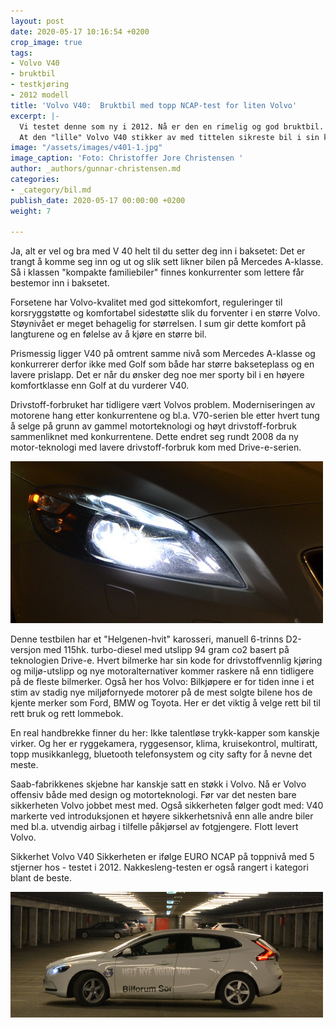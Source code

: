 ```yaml
---
layout: post
date: 2020-05-17 10:16:54 +0200
crop_image: true
tags:
- Volvo V40
- bruktbil
- testkjøring
- 2012 modell
title: 'Volvo V40:  Bruktbil med topp NCAP-test for liten Volvo'
excerpt: |-
  Vi testet denne som ny i 2012. Nå er den en rimelig og god bruktbil. Les vårt førsteinntrykk den gang.
  At den "lille" Volvo V40 stikker av med tittelen sikreste bil i sin klassse på NCAP-testen alt  i 2012 er både oppsiktsvekkende og imponerende. For nå er NCAP-testene utvidet og flere sider ved bilens sikkerhet testes nå enn før. I tillegg har bilen flotte kjøreegenskaper og et tiltalende og moderne design.
image: "/assets/images/v401-1.jpg"
image_caption: 'Foto: Christoffer Jore Christensen '
author: _authors/gunnar-christensen.md
categories:
- _category/bil.md
publish_date: 2020-05-17 00:00:00 +0200
weight: 7

---
```

Ja, alt er vel og bra med V 40 helt til du setter deg inn i baksetet: Det er trangt å komme seg inn og ut og slik sett likner bilen på Mercedes A-klasse. Så i klassen "kompakte familiebiler" finnes konkurrenter som lettere får bestemor inn i baksetet.

Forsetene har Volvo-kvalitet med god sittekomfort, reguleringer til korsryggstøtte og komfortabel sidestøtte slik du forventer i en større Volvo. Støynivået er meget behagelig for størrelsen. I sum gir dette komfort på langturene og en følelse av å kjøre en større bil.

Prismessig ligger V40 på omtrent samme nivå som Mercedes A-klasse og konkurrerer derfor ikke med Golf som både har større bakseteplass og en lavere prislapp. Det er når du ønsker deg noe mer sporty bil i en høyere komfortklasse enn Golf at du vurderer V40.

Drivstoff-forbruket har tidligere vært Volvos problem. Moderniseringen av motorene hang etter konkurrentene og bl.a. V70-serien ble etter hvert tung å selge på grunn av gammel motorteknologi og høyt drivstoff-forbruk sammenliknet med konkurrentene. Dette endret seg rundt 2008 da ny  
motor-teknologi med lavere drivstoff-forbruk kom med Drive-e-serien.

![](/assets/images/leasingbil.jpg)

Denne testbilen har et "Helgenen-hvit" karosseri, manuell 6-trinns D2-versjon med 115hk. turbo-diesel med utslipp 94 gram co2 basert på teknologien Drive-e. Hvert bilmerke har sin kode for drivstoffvennlig kjøring og miljø-utslipp og nye motoralternativer kommer raskere nå enn tidligere på de fleste bilmerker. Også her hos Volvo: Bilkjøpere er for tiden inne i et stim av stadig nye miljøfornyede motorer på de mest solgte bilene hos de kjente merker som Ford, BMW og Toyota. Her er det viktig å velge rett bil til rett bruk og rett lommebok.

En real handbrekke finner du her: Ikke talentløse trykk-kapper som kanskje virker. Og her er ryggekamera, ryggesensor, klima, kruisekontrol, multiratt, topp musikkanlegg, bluetooth telefonsystem og city safty for å nevne det meste.

Saab-fabrikkenes skjebne har kanskje satt en støkk i Volvo. Nå er Volvo offensiv både med design og motorteknologi. Før var det nesten bare sikkerheten Volvo jobbet mest med. Også sikkerheten følger godt med: V40 markerte ved introduksjonen et høyere sikkerhetsnivå enn alle andre biler med bl.a. utvendig airbag i tilfelle påkjørsel av fotgjengere. Flott levert Volvo.

Sikkerhet Volvo V40 Sikkerheten er ifølge EURO NCAP på toppnivå med 5 stjerner hos - testet i 2012. Nakkesleng-testen er også rangert i kategori blant de beste.

![](/assets/images/v402.jpg)